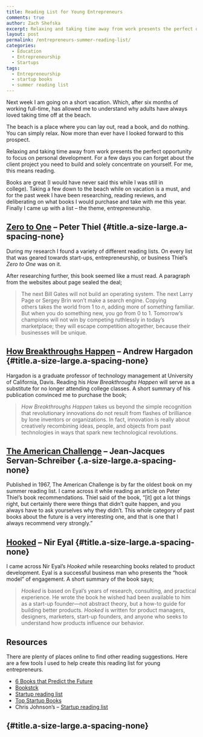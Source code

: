 ```yaml
---
title: Reading List for Young Entrepreneurs
comments: true
author: Zach Shefska
excerpt: Relaxing and taking time away from work presents the perfect opportunity to focus on personal development. For a few days you can forget about the client project you need to build and solely concentrate on yourself. For me, this means reading.
layout: post
permalink: /entrepreneurs-summer-reading-list/
categories:
  - Education
  - Entrepreneurship
  - Startups
tags:
  - Entrepreneurship
  - startup books
  - summer reading list
---
```

<div class="ttr_start">
</div>

Next week I am going on a short vacation. Which, after six months of working full-time, has allowed me to understand why adults have always loved taking time off at the beach.

The beach is a place where you can lay out, read a book, and do nothing. You can simply relax. Now more than ever have I looked forward to this prospect.

Relaxing and taking time away from work presents the perfect opportunity to focus on personal development. For a few days you can forget about the client project you need to build and solely concentrate on yourself. For me, this means reading.

Books are great (I would have never said this while I was still in college). Taking a few down to the beach while on vacation is a must, and for the past week I have been researching, reading reviews, and deliberating on what books I would purchase and take with me this year. Finally I came up with a list &#8211; the theme, entrepreneurship.

## <span id="productTitle" class="a-size-large"><a href="http://www.amazon.com/gp/product/0804139296/ref=as_li_tl?ie=UTF8&camp=1789&creative=390957&creativeASIN=0804139296&linkCode=as2&tag=bookstck-20&linkId=TQZ3ZQIRJTVUUKWC">Zero to One</a> &#8211; Peter Thiel</span> {#title.a-size-large.a-spacing-none}

During my research I found a variety of different reading lists. On every list that was geared towards start-ups, entrepreneurship, or business Thiel&#8217;s *Zero to One* was on it.

After researching further, this book seemed like a must read. A paragraph from the websites about page sealed the deal;

> The next Bill Gates will not build an operating system. The next Larry Page or Sergey Brin won’t make a search engine. Copying others takes the world from 1 to *n*, adding more of something familiar. But when you do something new, you go from 0 to 1. Tomorrow’s champions will not win by competing ruthlessly in today’s marketplace; they will escape competition altogether, because their businesses will be unique.

## <span id="productTitle" class="a-size-large"><a href="http://www.amazon.com/gp/product/1578519047/ref=as_li_tl?ie=UTF8&camp=1789&creative=390957&creativeASIN=1578519047&linkCode=as2&tag=bookstck-20&linkId=2SSH36Y5C6KUWBPE">How Breakthroughs Happen</a> &#8211; Andrew Hargadon</span> {#title.a-size-large.a-spacing-none}

Hargadon is a graduate professor of technology management at University of California, Davis. Reading his *How Breakthroughs Happen* will serve as a substitute for no longer attending college classes. A short summary of his publication convinced me to purchase the book;

> *How Breakthroughs Happen* takes us beyond the simple recognition that revolutionary innovations do not result from flashes of brilliance by lone inventors or organizations. In fact, innovation is really about creatively recombining ideas, people, and objects from past technologies in ways that spark new technological revolutions.

## <span class="a-size-large"><a href="http://www.amazon.com/gp/product/038001016X/ref=as_li_tl?ie=UTF8&camp=1789&creative=390957&creativeASIN=038001016X&linkCode=as2&tag=bookstck-20&linkId=IMX2CHPRH4W3TEW2">The American Challenge</a> &#8211; </span>Jean-Jacques Servan-Schreiber {.a-size-large.a-spacing-none}

Published in 1967, The American Challenge is by far the oldest book on my summer reading list. I came across it while reading an article on Peter Thiel&#8217;s book recommendations. Thiel said of the book, &#8220;[it] got a lot things right, but certainly there were things that didn&#8217;t quite happen, and you always have to ask yourselves why they didn&#8217;t. This whole category of past books about the future is a very interesting one, and that is one that I always recommend very strongly.&#8221;

## <span id="productTitle" class="a-size-large"><a href="http://www.amazon.com/Hooked-How-Build-Habit-Forming-Products/dp/1591847788/ref=pd_sim_b_1?ie=UTF8&refRID=0TWC8BADNCTWZPQCV0CQ&ref=producthunt">Hooked</a> &#8211; Nir Eyal</span> {#title.a-size-large.a-spacing-none}

I came across Nir Eyal&#8217;s *Hooked* while researching books related to product development. Eyal is a successful business man who presents the &#8220;hook model&#8221; of engagement. A short summary of the book says;

> *Hooked* is based on Eyal’s years of research, consulting, and practical experience. He wrote the book he wished had been available to him as a start-up founder—not abstract theory, but a how-to guide for building better products. *Hooked* is written for product managers, designers, marketers, start-up founders, and anyone who seeks to understand how products influence our behavior.

## Resources

There are plenty of places online to find other reading suggestions. Here are a few tools I used to help create this reading list for young entrepreneurs.

  * [6 Books that Predict the Future][1]
  * [Bookstck][2]
  * [Startup reading list][3]
  * [Top Startup Books][4]
  * Chris Johnson&#8217;s &#8211; [Startup reading list][5]

##  {#title.a-size-large.a-spacing-none}

<div class="ttr_end">
</div>

 [1]: http://theweek.com/articles/443683/peter-thiels-6-favorite-books-that-predict-future
 [2]: http://www.bookstck.com/
 [3]: http://www.producthunt.com/@vanierrachel/collections/startup-reading-list
 [4]: http://startupbooks.top/
 [5]: http://simplifilm.com/startup-reading-list/